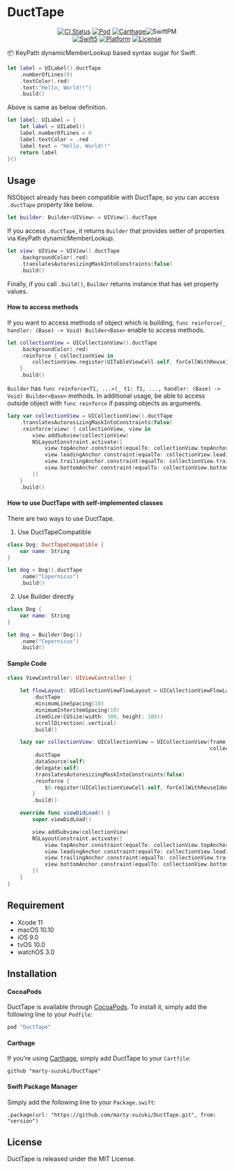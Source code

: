 # DuctTape

<p align="center">
<a href="https://travis-ci.org/marty-suzuki/DuctTape"><img alt="CI Status" src="https://img.shields.io/travis/marty-suzuki/DuctTape.svg?style=flat"/></a>
<a href="https://cocoapods.org/pods/DuctTape"><img alt="Pod" src="https://img.shields.io/cocoapods/v/DuctTape.svg?style=flat"/></a>
<a href="https://github.com/Carthage/Carthage"><img alt="Carthage" src="https://img.shields.io/badge/Carthage-compatible-yellow.svg"/></a
<a href="https://swift.org/package-manager"><img alt="SwiftPM" src="https://img.shields.io/badge/SwiftPM-compatible-green.svg"/></a>
<br/>
<a href="https://developer.apple.com/swift"><img alt="Swift5" src="https://img.shields.io/badge/language-Swift5-orange.svg"/></a>
<a href="https://cocoapods.org/pods/DuctTape"><img alt="Platform" src="https://img.shields.io/cocoapods/p/DuctTape.svg?style=flat"/></a>
<a href="https://cocoapods.org/pods/DuctTape"><img alt="License" src="https://img.shields.io/cocoapods/l/DuctTape.svg?style=flat"/></a>
</p>

📦 KeyPath dynamicMemberLookup based syntax sugar for Swift.

```swift
let label = UILabel().ductTape
    .numberOfLines(0)
    .textColor(.red)
    .text("Hello, World!!")
    .build()
```

Above is same as below definition.

```swift
let label: UILabel = {
    let label = UILabel()
    label.numberOfLines = 0
    label.textColor = .red
    label.text = "Hello, World!!"
    return label
}()
```

## Usage

NSObject already has been compatible with DuctTape, so you can access `.ductTape` property like below.

```swift
let builder: Builder<UIView> = UIView().ductTape
```

If you access `.ductTape`, it returns `Builder` that provides setter of properties via KeyPath dynamicMemberLookup.

```swift
let view: UIView = UIView().ductTape
    .backgroundColor(.red)
    .translatesAutoresizingMaskIntoConstraints(false)
    .build()
```

Finally, if you call `.build()`, `Builder` returns instance that has set property values.

#### How to access methods

If you want to access methods of object which is building, `func reinforce(_ handler: (Base) -> Void) Builder<Base>` enable to access methods.

```swift
let collectionView = UICollectionView().ductTape
    .backgroundColor(.red)
    .reinforce { collectionView in
        collectionView.register(UITableViewCell.self, forCellWithReuseIdentifier: "Cell")
    }
    .build()
```

`Builder` has `func reinforce<T1, ...>(_ t1: T1, ..., handler: (Base) -> Void) Builder<Base>` methods.
In additional usage, be able to access outside object with `func reinforce` if passing objects as arguments.

```swift
lazy var collectionView = UICollectionView().ductTape
    .translatesAutoresizingMaskIntoConstraints(false)
    .reinforce(view) { collectionView, view in
        view.addSubview(collectionView)
        NSLayoutConstraint.activate([
            view.topAnchor.constraint(equalTo: collectionView.topAnchor),
            view.leadingAnchor.constraint(equalTo: collectionView.leadingAnchor),
            view.trailingAnchor.constraint(equalTo: collectionView.trailingAnchor),
            view.bottomAnchor.constraint(equalTo: collectionView.bottomAnchor)
        ])
    }
    .build()
```

#### How to use DuctTape with self-implemented classes

There are two ways to use DuctTape.

1. Use DuctTapeCompatible

```swift
class Dog: DuctTapeCompatible {
    var name: String
}

let dog = Dog().ductTape
    .name("Copernicus")
    .build()
```

2. Use Builder directly

```swift
class Dog {
    var name: String
}

let dog = Builder(Dog())
    .name("Copernicus")
    .build()
```

#### Sample Code

```swift
class ViewController: UIViewController {

    let flowLayout: UICollectionViewFlowLayout = UICollectionViewFlowLayout()
        .ductTape
        .minimumLineSpacing(10)
        .minimumInteritemSpacing(10)
        .itemSize(CGSize(width: 100, height: 100))
        .scrollDirection(.vertical)
        .build()

    lazy var collectionView: UICollectionView = UICollectionView(frame: .zero,
                                                                 collectionViewLayout: flowLayout)
        .ductTape
        .dataSource(self)
        .delegate(self)
        .translatesAutoresizingMaskIntoConstraints(false)
        .reinforce {
            $0.register(UICollectionViewCell.self, forCellWithReuseIdentifier: "Cell")
        }
        .build()

    override func viewDidLoad() {
        super.viewDidLoad()

        view.addSubview(collectionView)
        NSLayoutConstraint.activate([
            view.topAnchor.constraint(equalTo: collectionView.topAnchor),
            view.leadingAnchor.constraint(equalTo: collectionView.leadingAnchor),
            view.trailingAnchor.constraint(equalTo: collectionView.trailingAnchor),
            view.bottomAnchor.constraint(equalTo: collectionView.bottomAnchor)
        ])
    }
}
```

## Requirement

- Xcode 11
- macOS 10.10
- iOS 9.0
- tvOS 10.0
- watchOS 3.0

## Installation

#### CocoaPods

DuctTape is available through [CocoaPods](http://cocoapods.org). To install
it, simply add the following line to your `Podfile`:

```ruby
pod "DuctTape"
```

#### Carthage

If you’re using [Carthage](https://github.com/Carthage/Carthage), simply add
DuctTape to your `Cartfile`:

```
github "marty-suzuki/DuctTape"
```

#### Swift Package Manager

Simply add the following line to your `Package.swift`:

```
.package(url: "https://github.com/marty-suzuki/DuctTape.git", from: "version")
```

## License

DuctTape is released under the MIT License.
